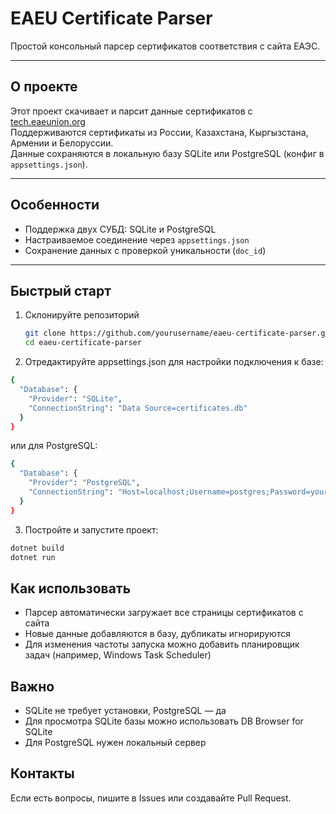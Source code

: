 # EAEU Certificate Parser

Простой консольный парсер сертификатов соответствия с сайта ЕАЭС.

---

## О проекте

Этот проект скачивает и парсит данные сертификатов с [tech.eaeunion.org](https://tech.eaeunion.org/tech/registers/35-1/ru/registryList/conformityDocs)  
Поддерживаются сертификаты из России, Казахстана, Кыргызстана, Армении и Белоруссии.  
Данные сохраняются в локальную базу SQLite или PostgreSQL (конфиг в `appsettings.json`).

---

## Особенности

- Поддержка двух СУБД: SQLite и PostgreSQL
- Настраиваемое соединение через `appsettings.json`
- Сохранение данных с проверкой уникальности (`doc_id`)

---

## Быстрый старт

1. Склонируйте репозиторий  
   ```bash
   git clone https://github.com/yourusername/eaeu-certificate-parser.git
   cd eaeu-certificate-parser 
   ```

2. Отредактируйте appsettings.json для настройки подключения к базе:

```bash
{
  "Database": {
    "Provider": "SQLite",
    "ConnectionString": "Data Source=certificates.db"
  }
}
```
или для PostgreSQL:

```bash
{
  "Database": {
    "Provider": "PostgreSQL",
    "ConnectionString": "Host=localhost;Username=postgres;Password=yourpassword;Database=certificatesdb"
  }
}
```

3. Постройте и запустите проект:

```bash
dotnet build
dotnet run
```
## Как использовать
- Парсер автоматически загружает все страницы сертификатов с сайта
- Новые данные добавляются в базу, дубликаты игнорируются
- Для изменения частоты запуска можно добавить планировщик задач (например, Windows Task Scheduler)

## Важно
- SQLite не требует установки, PostgreSQL — да
- Для просмотра SQLite базы можно использовать DB Browser for SQLite
- Для PostgreSQL нужен локальный сервер

## Контакты
Если есть вопросы, пишите в Issues или создавайте Pull Request.

